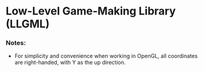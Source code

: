 # Low-Level Game-Making Library (LLGML)



### Notes:
* For simplicity and convenience when working in OpenGL, all coordinates are right-handed, with Y as the up direction.